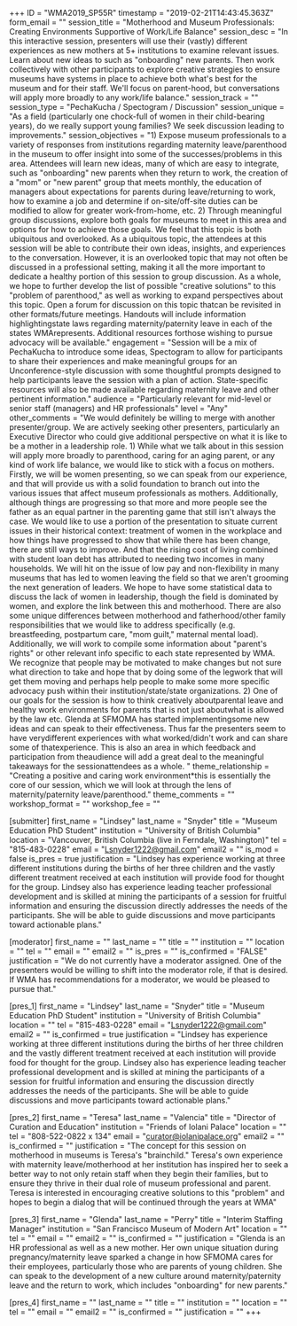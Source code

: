 +++
ID = "WMA2019_SP55R"
timestamp = "2019-02-21T14:43:45.363Z"
form_email = ""
session_title = "Motherhood and Museum Professionals: Creating Environments Supportive of Work/Life Balance"
session_desc = "In this interactive session, presenters will use their (vastly) different experiences as new mothers at 5+ institutions to examine relevant issues. Learn about new ideas to such as \"onboarding\" new parents. Then work collectively with other participants to explore creative strategies to ensure museums have systems in place to achieve both what's best for the museum and for their staff. We'll focus on parent-hood, but conversations will apply more broadly to any work/life balance."
session_track = ""
session_type = "PechaKucha / Spectogram / Discussion"
session_unique = "As a field (particularly one chock-full of women in their child-bearing years), do we really support young families? We seek discussion leading to improvements."
session_objectives = "1) Expose museum professionals to a variety of responses from institutions regarding maternity leave/parenthood in the museum to offer insight into some of the successes/problems in this area. Attendees will learn new ideas, many of which are easy to integrate, such as \"onboarding\" new parents when they return to work, the creation of a \"mom\" or \"new parent\" group that meets monthly, the education of managers about expectations for parents during leave/returning to work, how to examine a job and determine if on-site/off-site duties can be modified to allow for greater work-from-home, etc. 2) Through meaningful group discussions, explore both goals for museums to meet in this area and options for how to achieve those goals. We feel that this topic is both ubiquitous and overlooked. As a ubiquitous topic, the attendees at this session will be able to contribute their own ideas, insights, and experiences to the conversation. However, it is an overlooked topic that may not often be discussed in a professional setting, making it all the more important to dedicate a healthy portion of this session to group discussion. As a whole, we hope to further develop the list of possible \"creative solutions\" to this \"problem of parenthood,\" as well as working to expand perspectives about this topic. Open a forum for discussion on this topic thatcan be revisited in other formats/future meetings. Handouts will include information highlightingstate laws regarding maternity/paternity leave in each of the states WMArepresents. Additional resources forthose wishing to pursue advocacy will be available."
engagement = "Session will be a mix of PechaKucha to introduce some ideas, Spectogram to allow for participants to share their experiences and make meaningful groups for an Unconference-style discussion with some thoughtful prompts designed to help participants leave the session with a plan of action. State-specific resources will also be made available regarding maternity leave and other pertinent information."
audience = "Particularly relevant for mid-level or senior staff (managers) and HR professionals"
level = "Any"
other_comments = "We would definitely be willing to merge with another presenter/group. We are actively seeking other presenters, particularly an Executive Director who could give additional perspective on what it is like to be a mother in a leadership role. 1) While what we talk about in this session will apply more broadly to parenthood, caring for an aging parent, or any kind of work life balance, we would like to stick with a focus on mothers. Firstly, we will be women presenting, so we can speak from our experience, and that will provide us with a solid foundation to branch out into the various issues that affect museum professionals as mothers. Additionally, although things are progressing so that more and more people see the father as an equal partner in the parenting game that still isn't always the case. We would like to use a portion of the presentation to situate current issues in their historical context: treatment of women in the workplace and how things have progressed to show that while there has been change, there are still ways to improve. And that the rising cost of living combined with student loan debt has attributed to needing two incomes in many households. We will hit on the issue of low pay and non-flexibility in many museums that has led to women leaving the field so that we aren't grooming the next generation of leaders. We hope to have some statistical data to discuss the lack of women in leadership, though the field is dominated by women, and explore the link between this and motherhood. There are also some unique differences between motherhood and fatherhood/other family responsibilities that we would like to address specifically (e.g. breastfeeding, postpartum care, \"mom guilt,\" maternal mental load). Additionally, we will work to compile some information about \"parent's rights\" or other relevant info specific to each state represented by WMA. We recognize that people may be motivated to make changes but not sure what direction to take and hope that by doing some of the legwork that will get them moving and perhaps help people to make some more specific advocacy push within their institution/state/state organizations. 2) One of our goals for the session is how to think creatively aboutparental leave and healthy work environments for parents that is not just aboutwhat is allowed by the law etc. Glenda at SFMOMA has started implementingsome new ideas and can speak to their effectiveness. Thus far the presenters seem to have verydifferent experiences with what worked/didn't work and can share some of thatexperience. This is also an area in which feedback and participation from theaudience will add a great deal to the meaningful takeaways for the sessionattendees as a whole. "
theme_relationship = "Creating a positive and caring work environment*this is essentially the core of our session, which we will look at through the lens of maternity/paternity leave/parenthood."
theme_comments = ""
workshop_format = ""
workshop_fee = ""

[submitter]
first_name = "Lindsey"
last_name = "Snyder"
title = "Museum Education PhD Student"
institution = "University of British Columbia"
location = "Vancouver, British Columbia (live in Ferndale, Washington)"
tel = "815-483-0228"
email = "Lsnyder1222@gmail.com"
email2 = ""
is_mod = false
is_pres = true
justification = "Lindsey has experience working at three different institutions during the births of her three children and the vastly different treatment received at each institution will provide food for thought for the group. Lindsey also has experience leading teacher professional development and is skilled at mining the participants of a session for fruitful information and ensuring the discussion directly addresses the needs of the participants. She will be able to guide discussions and move participants toward actionable plans."

[moderator]
first_name = ""
last_name = ""
title = ""
institution = ""
location = ""
tel = ""
email = ""
email2 = ""
is_pres = ""
is_confirmed = "FALSE"
justification = "We do not currently have a moderator assigned. One of the presenters would be willing to shift into the moderator role, if that is desired. If WMA has recommendations for a moderator, we would be pleased to pursue that."

[pres_1]
first_name = "Lindsey"
last_name = "Snyder"
title = "Museum Education PhD Student"
institution = "University of British Columbia"
location = ""
tel = "815-483-0228"
email = "Lsnyder1222@gmail.com"
email2 = ""
is_confirmed = true
justification = "Lindsey has experience working at three different institutions during the births of her three children and the vastly different treatment received at each institution will provide food for thought for the group. Lindsey also has experience leading teacher professional development and is skilled at mining the participants of a session for fruitful information and ensuring the discussion directly addresses the needs of the participants. She will be able to guide discussions and move participants toward actionable plans."

[pres_2]
first_name = "Teresa"
last_name = "Valencia"
title = "Director of Curation and Education"
institution = "Friends of Iolani Palace"
location = ""
tel = "808-522-0822 x 134"
email = "curator@iolanipalace.org"
email2 = ""
is_confirmed = ""
justification = "The concept for this session on motherhood in museums is Teresa's \"brainchild.\" Teresa's own experience with maternity leave/motherhood at her institution has inspired her to seek a better way to not only retain staff when they begin their families, but to ensure they thrive in their dual role of museum professional and parent. Teresa is interested in encouraging creative solutions to this \"problem\" and hopes to begin a dialog that will be continued through the years at WMA"

[pres_3]
first_name = "Glenda"
last_name = "Perry"
title = "Interim Staffing Manager"
institution = "San Francisco Museum of Modern Art"
location = ""
tel = ""
email = ""
email2 = ""
is_confirmed = ""
justification = "Glenda is an HR professional as well as a new mother. Her own unique situation during pregnancy/maternity leave sparked a change in how SFMOMA cares for their employees, particularly those who are parents of young children. She can speak to the development of a new culture around maternity/paternity leave and the return to work, which includes \"onboarding\" for new parents."

[pres_4]
first_name = ""
last_name = ""
title = ""
institution = ""
location = ""
tel = ""
email = ""
email2 = ""
is_confirmed = ""
justification = ""
+++
